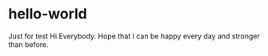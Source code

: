 # hello-world
Just for test
Hi.Everybody.
Hope that I can be happy every day and stronger than before.
